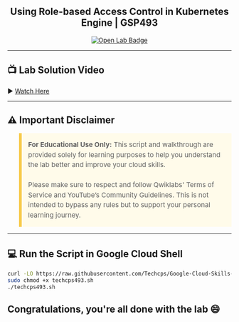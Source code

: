<h2 align="center">
Using Role-based Access Control in Kubernetes Engine | GSP493
</h2>

<div align="center">
  <a href="https://www.cloudskillsboost.google/focuses/5156?parent=catalog" target="_blank" rel="noopener noreferrer">
    <img src="https://img.shields.io/badge/Open_Lab-Cloud_Skills_Boost-4285F4?style=for-the-badge&logo=google&logoColor=white&labelColor=34A853" alt="Open Lab Badge">
  </a>
</div>

---

## 📺 Lab Solution Video  
▶️ [Watch Here](https://youtu.be/v1IElX2X2_g?feature=shared)

---

## ⚠️ Important Disclaimer

<blockquote style="background-color: #fffbea; border-left: 6px solid #f7c948; padding: 1em; font-size: 15px; line-height: 1.5;">
  <strong>For Educational Use Only:</strong> This script and walkthrough are provided solely for learning purposes to help you understand the lab better and improve your cloud skills.
  <br><br>
  Please make sure to respect and follow Qwiklabs' Terms of Service and YouTube’s Community Guidelines. This is not intended to bypass any rules but to support your personal learning journey.
</blockquote>

---

## 💻 Run the Script in Google Cloud Shell

```bash
curl -LO https://raw.githubusercontent.com/Techcps/Google-Cloud-Skills-Boost/master/Using%20Role-based%20Access%20Control%20in%20Kubernetes%20Engine/techcps493.sh
sudo chmod +x techcps493.sh
./techcps493.sh
```
## Congratulations, you're all done with the lab 😄

